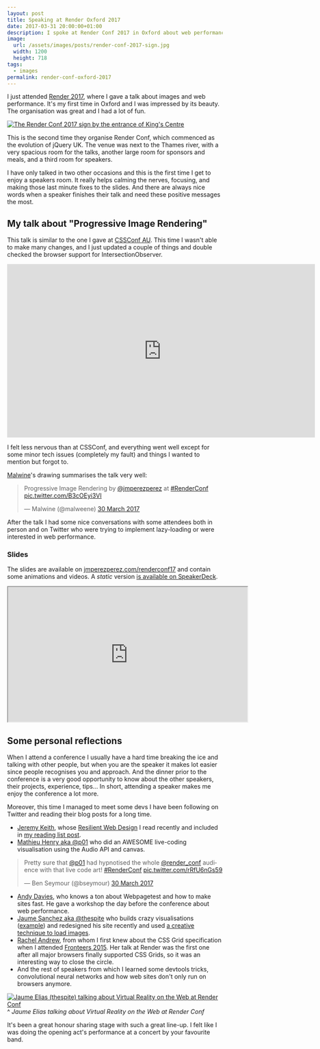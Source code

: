 ```yaml
---
layout: post
title: Speaking at Render Oxford 2017
date: 2017-03-31 20:00:00+01:00
description: I spoke at Render Conf 2017 in Oxford about web performance and images.
image:
  url: /assets/images/posts/render-conf-2017-sign.jpg
  width: 1200
  height: 718
tags:
  - images
permalink: render-conf-oxford-2017
---
```


I just attended [Render 2017](http://www.render-conf.com), where I gave a talk about images and web performance. It's my first time in Oxford and I was impressed by its beauty. The organisation was great and I had a lot of fun.

[![The Render Conf 2017 sign by the entrance of King's Centre](/assets/images/posts/render-conf-2017-sign.jpg)](/assets/images/posts/render-conf-2017-sign.jpg)

<!-- more -->

This is the second time they organise Render Conf, which commenced as the evolution of jQuery UK. The venue was next to the Thames river, with a very spacious room for the talks, another large room for sponsors and meals, and a third room for speakers.

I have only talked in two other occasions and this is the first time I get to enjoy a speakers room. It really helps calming the nerves, focusing, and making those last minute fixes to the slides. And there are always nice words when a speaker finishes their talk and need these positive messages the most.

## My talk about "Progressive Image Rendering"
This talk is similar to the one I gave at [CSSConf AU](/cssconf-au-2016). This time I wasn't able to make many changes, and I just updated a couple of things and double checked the browser support for IntersectionObserver.

<div class="videoWrapper">
  <iframe width="720" height="405" src="https://www.youtube.com/embed/S70xyRYCNdY?list=PLBzScQzZ83I_n5kvxmUaRNZvc_vsCuEQD" frameborder="0" allowfullscreen></iframe>
</div>

I felt less nervous than at CSSConf, and everything went well except for some minor tech issues (completely my fault) and things I wanted to mention but forgot to.

[Malwine](https://twitter.com/malweene)'s drawing summarises the talk very well:

<blockquote class="twitter-tweet" data-lang="en-gb"><p lang="en" dir="ltr">Progressive Image Rendering by <a href="https://twitter.com/jmperezperez">@jmperezperez</a> at <a href="https://twitter.com/hashtag/RenderConf?src=hash">#RenderConf</a> <a href="https://t.co/B3cOEyi3VI">pic.twitter.com/B3cOEyi3VI</a></p>&mdash; Malwine (@malweene) <a href="https://twitter.com/malweene/status/847487007018418176">30 March 2017</a></blockquote>

After the talk I had some nice conversations with some attendees both in person and on Twitter who were trying to implement lazy-loading or were interested in web performance.

### Slides
The slides are available on [jmperezperez.com/renderconf17](https://jmperezperez.com/renderconf17/) and contain some animations and videos. A _static_ version [is available on SpeakerDeck](https://speakerdeck.com/jmperez/progressive-image-rendering-1).

<div class="videoWrapper">
<iframe width="560" height="315" src="https://speakerdeck.com/player/90be5b09730b45618fe43359ee2877ba"></iframe>
</div>

## Some personal reflections
When I attend a conference I usually have a hard time breaking the ice and talking with other people, but when you are the speaker it makes lot easier since people recognises you and approach. And the dinner prior to the conference is a very good opportunity to know about the other speakers, their projects, experience, tips... In short, attending a speaker makes me enjoy the conference a lot more.

Moreover, this time I managed to meet some devs I have been following on Twitter and reading their blog posts for a long time.
- [Jeremy Keith](https://adactio.com/), whose [Resilient Web Design](https://resilientwebdesign.com/) I read recently and included in [my reading list post](/2017-01-reading-list).
- [Mathieu Henry aka @p01](http://www.p01.org/) who did an AWESOME live-coding visualisation using the Audio API and canvas.

<blockquote class="twitter-tweet" data-lang="en-gb"><p lang="en" dir="ltr">Pretty sure that <a href="https://twitter.com/p01">@p01</a> had hypnotised the whole <a href="https://twitter.com/render_conf">@render_conf</a> audience with that live code art! <a href="https://twitter.com/hashtag/RenderConf?src=hash">#RenderConf</a> <a href="https://t.co/rRfU6nGs59">pic.twitter.com/rRfU6nGs59</a></p>&mdash; Ben Seymour (@bseymour) <a href="https://twitter.com/bseymour/status/847470593171636227">30 March 2017</a></blockquote>

- [Andy Davies](https://andydavies.me/), who knows a ton about Webpagetest and how to make sites fast. He gave a workshop the day before the conference about web performance.
- [Jaume Sanchez aka @thespite](https://www.clicktorelease.com/) who builds crazy visualisations ([example](https://www.clicktorelease.com/code/polygon-shredder/)) and redesigned his site recently and used [a creative technique to load images](/more-progressive-image-loading#Clicktorelease).
- [Rachel Andrew](https://rachelandrew.co.uk/), from whom I first knew about the CSS Grid specification when I attended [Fronteers 2015](/fronteers-2015). Her talk at Render was the first one after all major browsers finally supported CSS Grids, so it was an interesting way to close the circle.
- And the rest of speakers from which I learned some devtools tricks, convolutional neural networks and how web sites don't only run on browsers anymore.

[![Jaume Elias (thespite) talking about Virtual Reality on the Web at Render Conf](/assets/images/posts/render-conf-jaume-elias.jpg)](/assets/images/posts/render-conf-jaume-elias.jpg)
^ _Jaume Elias talking about Virtual Reality on the Web at Render Conf_

It's been a great honour sharing stage with such a great line-up. I felt like I was doing the opening act's performance at a concert by your favourite band.

<script async src="//platform.twitter.com/widgets.js" charset="utf-8"></script>
